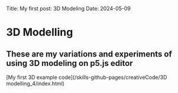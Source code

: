 Title: My first post: 3D Modeling
Date: 2024-05-09

# 3D Modelling
## These are my variations and experiments of using 3D modeling on p5.js editor

[My first 3D example code](/skills-github-pages/creativeCode/3D modelling_4/index.html)
